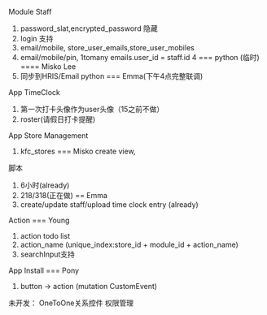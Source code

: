 Module Staff
1. password_slat,encrypted_password 隐藏
2. login 支持
3. email/mobile, store_user_emails,store_user_mobiles
4. email/mobile/pin, 1tomany emails.user_id = staff.id
4 === python (临时) ==== Misko Lee
5. 同步到HRIS/Email python === Emma(下午4点完整联调)

App TimeClock
1. 第一次打卡头像作为user头像（15之前不做）
2. roster(请假日打卡提醒)

App Store Management

1. kfc_stores === Misko create view,

脚本

1. 6小时(already)
2. 218/318(正在做) == Emma
3. create/update staff/upload time clock entry (already)

Action === Young
1. action todo list
2. action_name (unique_index:store_id + module_id + action_name)
3. searchInput支持



App Install === Pony

1. button -> action (mutation CustomEvent)


未开发：
  OneToOne关系控件
  权限管理
